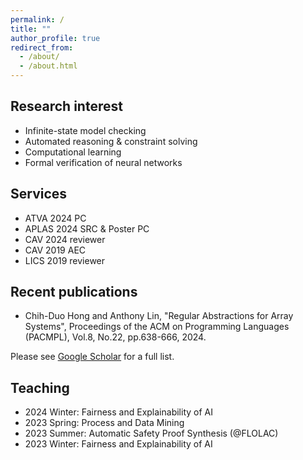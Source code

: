 ```yaml
---
permalink: /
title: ""
author_profile: true
redirect_from: 
  - /about/
  - /about.html
---
```


Research interest
-----
- Infinite-state model checking
- Automated reasoning & constraint solving
- Computational learning
- Formal verification of neural networks

Services
-----
- ATVA 2024 PC
- APLAS 2024 SRC & Poster PC
- CAV 2024 reviewer
- CAV 2019 AEC
- LICS 2019 reviewer

Recent publications
-----
- Chih-Duo Hong and Anthony Lin, "Regular Abstractions for Array Systems", Proceedings of the ACM on Programming Languages (PACMPL), Vol.8, No.22, pp.638-666, 2024.

Please see [Google Scholar](https://scholar.google.com.tw/citations?user=Mnc26mEAAAAJ) for a full list.

Teaching
-----
- 2024 Winter: Fairness and Explainability of AI
- 2023 Spring: Process and Data Mining
- 2023 Summer: Automatic Safety Proof Synthesis (@FLOLAC)
- 2023 Winter: Fairness and Explainability of AI
